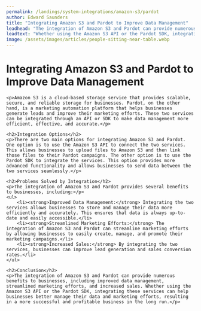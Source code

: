 ```yaml
---
permalink: /landings/system-integrations/amazon-s3/pardot
author: Edward Saunders
title: "Integrating Amazon S3 and Pardot to Improve Data Management"
leadhead: "The integration of Amazon S3 and Pardot can provide numerous benefits to businesses, including improved data management, streamlined marketing efforts, and increased sales"
leadtext: "Whether using the Amazon S3 API or the Pardot SDK, integrating these services can help businesses better manage their data and marketing efforts, resulting in a more successful and profitable business in the long run."
image: /assets/images/articles/people-sitting-near-table.webp
---
```

<div class="arttext">	<h1>Integrating Amazon S3 and Pardot to Improve Data Management</h1>
	
	<p>Amazon S3 is a cloud-based storage service that provides scalable, secure, and reliable storage for businesses. Pardot, on the other hand, is a marketing automation platform that helps businesses generate leads and improve their marketing efforts. These two services can be integrated through an API or SDK to make data management more efficient, effective, and accurate.</p>

	<h2>Integration Options</h2>
	<p>There are two main options for integrating Amazon S3 and Pardot. One option is to use the Amazon S3 API to connect the two services. This allows businesses to upload files to Amazon S3 and then link those files to their Pardot campaigns. The other option is to use the Pardot SDK to integrate the services. This option provides more advanced functionality and allows businesses to send data between the two services seamlessly.</p>

	<h2>Problems Solved by Integration</h2>
	<p>The integration of Amazon S3 and Pardot provides several benefits to businesses, including:</p>
	<ul>
		<li><strong>Improved Data Management:</strong> Integrating the two services allows businesses to store and manage their data more efficiently and accurately. This ensures that data is always up-to-date and easily accessible.</li>
		<li><strong>Streamlined Marketing Efforts:</strong> The integration of Amazon S3 and Pardot can streamline marketing efforts by allowing businesses to easily create, manage, and promote their marketing campaigns.</li>
		<li><strong>Increased Sales:</strong> By integrating the two services, businesses can improve lead generation and sales conversion rates.</li>
	</ul>

	<h2>Conclusion</h2>
	<p>The integration of Amazon S3 and Pardot can provide numerous benefits to businesses, including improved data management, streamlined marketing efforts, and increased sales. Whether using the Amazon S3 API or the Pardot SDK, integrating these services can help businesses better manage their data and marketing efforts, resulting in a more successful and profitable business in the long run.</p>
</div>
